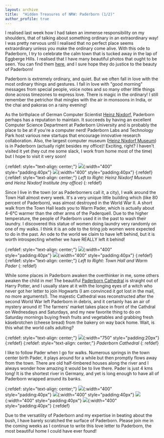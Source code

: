 ```yaml
---
layout: archive
title:  "Hidden Treasures of NRW: Paderborn (1/2)"
author_profile: true
---
```


I realised last week how I had taken an immense responsibility on my shoulders, that of talking about something ordinary in an extraordinary way! I was pretty nervous until I realised that no perfect place seems extraordinary unless you make the ordinary come alive. With this ode to Paderborn, I try to celebrate the calm town that is tucked away in the lap of Eggberge Hills. I realised that I have many beautiful photos that ought to be seen. You can find them [here](http://mugdhak30.github.io/photos_of_paderborn/), and I sure hope they do justice to the beauty of Paderborn!

Paderborn is extremely ordinary, and quiet. But we often fall in love with the most ordinary things and gestures. I fall in love with "good morning" messages from special people, voice notes and so many other little things done across timezones to express love. There is magic in the ordinary! I still remember the petrichor that mingles with the air in monsoons in India, or the chai and pakoras on a rainy evening! 

As the birthplace of German Computer Scientist [Heinz Nixdorf](https://en.wikipedia.org/wiki/Heinz_Nixdorf), Paderborn perhaps has a reputation to maintain. It succeeds by having an excellent Computer Science Department at Paderborn University and is probably the place to be at if you're a computer nerd! Paderborn Labs and Technology Park host various new startups that encourage innovative research collaboration. Also, the largest computer museum ([Heinz Nixdorf Museum](https://www.hnf.de/en/home.html)) is in Paderborn (actually right besides my office)! Exciting, right? I haven't visited it yet (hey cut me some slack, I work from home most of the time) but I hope to visit it very soon! 

{:refdef: style="text-align: center;"}
![](/images/Paderborn2_11.jpg){:width="400" style="padding:40px"}
![](/images/Paderborn2_12.jpg){:width="400" style="padding:40px"}
{:refdef}
{:refdef: style="text-align: center;"}
*Left to Right: Heinz Nixdorf Museum and Heinz Nixdorf Institute (my office)*
{: refdef}

Since I live in the town (or as Paderborners call it, a city), I walk around the Town Hall almost every week. It's a very unique little building which (like 80 percent of Paderborn), was almost destroyed in the World War II. A short walk from the Town Hall leads you to Warm Pader, which is actually about 4-6°C warmer than the other arms of the Paderquell. Due to the higher temperature, the people of Paderborn used it in the past to wash their laundry. I discovered this statue of women doing laundry very randomly on one of my walks. I think it is an ode to the tiring job women were expected to do in the past. An ode to the world we claim to have left behind, but it is worth introspecting whether we have REALLY left it behind!

{:refdef: style="text-align: center;"}
![](/images/Paderborn2_5.jpg){:width="400" style="padding:40px"}
![](/images/Paderbornextra10.jpg){:width="400" style="padding:40px"}
{:refdef}
{:refdef: style="text-align: center;"}
*Left to Right: Town Hall and Warm Pader*
{: refdef}

While some places in Paderborn awaken the overthinker in me, some others awaken the child in me! The beautiful [Paderborn Cathedral](https://www.dom-paderborn.de/Home/) is straight out of Harry Potter, and I usually stare at it with the longing eyes of a witch who never got her letter to join Hogwarts (I am convinced it got lost in the mail, no more arguments!). The majestic Cathedral was reconstructed after the second World War left Paderborn in debris, and it certainly has an air of mystery around it! The farmers' market takes place in front of the Cathdral on Wednesdays and Saturdays, and my new favorite thing to do on Saturday mornings buying fresh fruits and vegetables and grabbing fresh käsebrotchen (cheese bread) from the bakery on way back home. Wait, is this what the world calls adulting?

{:refdef: style="text-align: center;"}
![](/images/Paderborn2_4.jpg){:width="750" style="padding:20px"}
{:refdef}
{:refdef: style="text-align: center;"}
*Paderborn Cathedral*
{: refdef}

I like to follow Pader when I go for walks. Numerous springs in the town center birth Pader, it plays around for a while but then promptly flows away from the town. There are old half-timbered houses along the river and I always wonder how amazing it would be to live there. Pader is just 4 kms long! It is the shortest river in Germany, and yet is long enough to have all of Paderborn wrapped around its banks. 

{:refdef: style="text-align: center;"}
![](/images/Paderbornextra14.jpg){:width="400" style="padding:40px"}
![](/images/Paderborn2_10.jpg){:width="400" style="padding:40px"}
![](/images/Paderborn2_7.jpg){:width="400" style="padding:40px"}
![](/images/Paderborn2_9.jpg){:width="400" style="padding:40px"}
{:refdef}

Due to the versatility of Paderborn and my expertise in beating about the bush, I have barely scratched the surface of Paderborn. Please join me in the coming weeks as I continue to write this love letter to Paderborn, the most beautiful home I could have ever found!